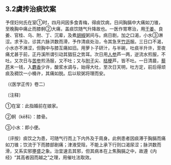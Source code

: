 ## 3.2虞抟治痰饮案

予侄妇何氏在室①时，四月间因多食青梅，得痰饮病，日间胸膈中大痛如刀锥，至晚胸中痛止而膝䯊②大痛，盖痰饮随气升降故也。一医作胃寒治，用[干姜](https://www.gmzyjc.com/read/bc/bc07-0.4.0.0.0.md)、良姜、官桂、乌、附、丁、沉辈，及煮[胡椒](https://www.gmzyjc.com/read/bc/bc07-0.10.0.0.0.md)粥间与。病日剧，加之口渴，小水③淋涩。求予治，诊其六脉洪数而滑，予作清痰处治，令其急烹[竹沥](https://www.gmzyjc.com/read/bc/bc16-0.2.6.0.0.md)服。三日口不渴，小水亦不淋涩，但胸中与膝互痛如旧。用萝卜子研汁，与半碗，吐痰半升许，至夜痛尤甚于前，正丹溪所谓引动其猖狂之势耳。次日用[人参](https://www.gmzyjc.com/read/bc/bc17-0.1.1.0.0.md)芦一两，逆流水煎服，不吐。又次日与[苦参](https://www.gmzyjc.com/read/bc/bc03-0.2.5.0.0.md)煎汤服，又不吐；又与[附子](https://www.gmzyjc.com/read/bc/bc07-0.1.0.0.0.md)尖、[桔梗](https://www.gmzyjc.com/read/bc/bc16-0.2.2.0.0.md)芦，皆不吐。一日清晨，[藜芦](https://www.gmzyjc.com/read/bc/bc19-0.0.4.0.0.md)末一钱，入[麝香](https://www.gmzyjc.com/read/bc/bc08-0.0.1.0.0.md)少许，酸浆水调与，始得大吐，至次日天明，吐方定，前后得顽痰及稠饮一小桶许，其痛如脱。后以软粥将理而安。

（《医学正传》卷二）

〔注释〕

①在室：此指婚前在娘家。

②䯊（kē科）：膝骨。

③小水：即小便。

〔评按〕痰饮之为患，可随气行而上下内外及于周身。此例患者因痰滞于胸膈而痛如刀锥；饮流于下而膝部剧痛；津液受阻，不能上承下行则口渴尿涩；脉洪数而滑，又系实邪壅盛之象。治宜速去其邪，但其病本在上焦胸膈之中，故遵《内经》“其高者因而越之”之理，用催吐法取效。
